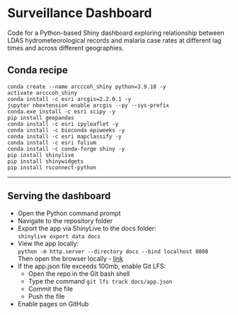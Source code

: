 # Surveillance Dashboard
Code for a Python-based Shiny dashboard exploring relationship between LDAS hydrometeorological records and malaria case rates at different lag times and across different geographies.

## Conda recipe

```conda
conda create --name arcccoh_shiny python=3.9.18 -y
activate arcccoh_shiny 
conda install -c esri arcgis=2.2.0.1 -y
jupyter nbextension enable arcgis --py --sys-prefix
conda.exe install -c esri scipy -y
pip install geopandas
conda install -c esri ipyleaflet -y
conda install -c bioconda epiweeks -y
conda install -c esri mapclassify -y
conda install -c esri folium
conda install -c conda-forge shiny -y
pip install shinylive
pip install shinywidgets
pip install rsconnect-python
```

---

## Serving the dashboard

* Open the Python command prompt
* Navigate to the repository folder
* Export the app via ShinyLive to the docs folder:  
  `shinylive export data docs`
* View the app locally:  
  `python -m http.server --directory docs --bind localhost 8008`  
  Then open the browser locally - [link](http://localhost:8008)
* If the app.json file exceeds 100mb, enable Git LFS:
  * Open the repo in the Git bash shell
  * Type the command `git lfs track docs/app.json`
  * Commit the file
  * Push the file
* Enable pages on GitHub

